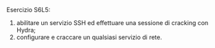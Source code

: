 Esercizio S6L5: 
1) abilitare un servizio SSH ed effettuare una sessione di cracking con Hydra;
2) configurare e craccare un qualsiasi servizio di rete.

